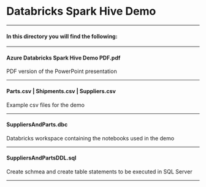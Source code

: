 # Databricks Spark Hive Demo

----

#### In this directory you will find the following:

----

#### Azure Databricks Spark Hive Demo PDF.pdf
PDF version of the PowerPoint presentation

----


#### Parts.csv | Shipments.csv | Suppliers.csv
Example csv files for the demo

----

#### SuppliersAndParts.dbc
Databricks workspace containing the notebooks used in the demo

----

#### SuppliersAndPartsDDL.sql
Create schmea and create table statements to be executed in SQL Server

----

